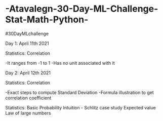 # -Atavalegn-30-Day-ML-Challenge-Stat-Math-Python-
#30DayMLchallenge

Day 1: April 11th 2021

Statistics: Correlation

-It ranges from -1 to 1 
-Has no unit associated with it


Day 2: April 12th 2021

Statistics: Correlation

-Exact steps to compute Standard Deviation
-Formula illustration to get correlation coefficient

Statistics: Basic Probability
Intuition - Schlitz case study
Expected value
Law of large numbers





